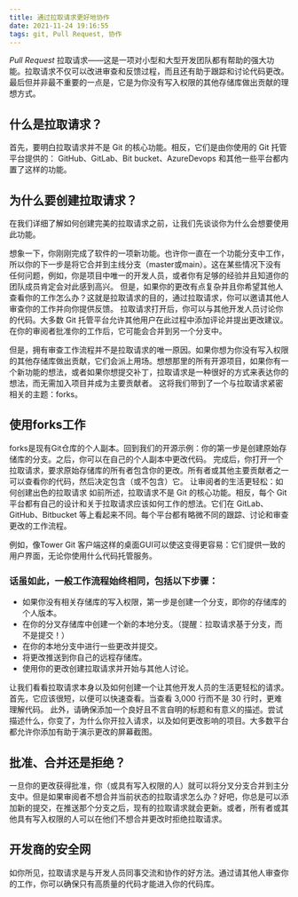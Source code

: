 ```yaml
---
title: 通过拉取请求更好地协作
date: 2021-11-24 19:16:55
tags: git, Pull Request, 协作
---
```


*Pull Request* 拉取请求——这是一项对小型和大型开发团队都有帮助的强大功能。拉取请求不仅可以改进审查和反馈过程，而且还有助于跟踪和讨论代码更改。最后但并非最不重要的一点是，它是为你没有写入权限的其他存储库做出贡献的理想方式。

## 什么是拉取请求？
首先，要明白拉取请求并不是 Git 的核心功能。相反，它们是由你使用的 Git 托管平台提供的： GitHub、GitLab、Bit bucket、AzureDevops 和其他一些平台都内置了这样的功能。

## 为什么要创建拉取请求？
在我们详细了解如何创建完美的拉取请求之前，让我们先谈谈你为什么会想要使用此功能。

想象一下，你刚刚完成了软件的一项新功能。也许你一直在一个功能分支中工作，所以你的下一步是将它合并到主线分支（master或main）。这在某些情况下没有任何问题，例如，你是项目中唯一的开发人员，或者你有足够的经验并且知道你的团队成员肯定会对此感到高兴。
但是，如果你的更改有点复杂并且你希望其他人查看你的工作怎么办？这就是拉取请求的目的，通过拉取请求，你可以邀请其他人审查你的工作并向你提供反馈。
拉取请求打开后，你可以与其他开发人员讨论你的代码。大多数 Git 托管平台允许其他用户在此过程中添加评论并提出更改建议。在你的审阅者批准你的工作后，它可能会合并到另一个分支中。

但是，拥有审查工作流程并不是拉取请求的唯一原因。如果你想为你没有写入权限的其他存储库做出贡献，它们会派上用场。想想那里的所有开源项目，如果你有一个新功能的想法，或者如果你想提交补丁，拉取请求是一种很好的方式来表达你的想法，而无需加入项目并成为主要贡献者。
这将我们带到了一个与拉取请求紧密相关的主题：forks。

## 使用forks工作
forks是现有Git仓库的个人副本。回到我们的开源示例：你的第一步是创建原始存储库的分支。之后，你可以在自己的个人副本中更改代码。
完成后，你打开一个拉取请求，要求原始存储库的所有者包含你的更改。所有者或其他主要贡献者之一可以查看你的代码，然后决定包含（或不包含）它。
让审阅者的生活更轻松：如何创建出色的拉取请求
如前所述，拉取请求不是 Git 的核心功能。相反，每个 Git 平台都有自己的设计和关于拉取请求应该如何工作的想法。它们在 GitLab、GitHub、Bitbucket 等上看起来不同。每个平台都有略微不同的跟踪、讨论和审查更改的工作流程。

例如，像Tower Git 客户端这样的桌面GUI可以使这变得更容易：它们提供一致的用户界面，无论你使用什么代码托管服务。

### 话虽如此，一般工作流程始终相同，包括以下步骤：
 - 如果你没有相关存储库的写入权限，第一步是创建一个分支，即你的存储库的个人版本。
 - 在你的分叉存储库中创建一个新的本地分支。（提醒：拉取请求基于分支，而不是提交！）
 - 在你的本地分支中进行一些更改并提交。
 - 将更改推送到你自己的远程存储库。
 - 使用你的更改创建拉取请求并开始与其他人讨论。

让我们看看拉取请求本身以及如何创建一个让其他开发人员的生活更轻松的请求。首先，它应该很短，以便可以快速查看。当查看 3,000 行而不是 30 行时，更难理解代码。
此外，请确保添加一个良好且不言自明的标题和有意义的描述。尝试描述什么，你变了，为什么你开拉入请求，以及如何更改影响的项目。大多数平台都允许你添加有助于演示更改的屏幕截图。

## 批准、合并还是拒绝？
一旦你的更改获得批准，你（或具有写入权限的人）就可以将分叉分支合并到主分支中。但是如果审阅者不想合并当前状态的拉取请求怎么办？好吧，你总是可以添加新的提交，在推送那个分支之后，现有的拉取请求就会更新。或者，所有者或其他具有写入权限的人可以在他们不想合并更改时拒绝拉取请求。

## 开发商的安全网
如你所见，拉取请求是与开发人员同事交流和协作的好方法。通过请其他人审查你的工作，你可以确保只有高质量的代码才能进入你的代码库。
